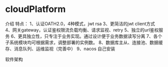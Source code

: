 # cloudPlatform
介绍
特点： 1、认证OATH2.0，4种模式，jwt rsa 3、更简洁的jwt client方式 4、网关gateway，认证鉴权限流负载均衡、请求监视、retry 5、独立的url鉴权服务 6、更具独立性，只专注于业务实现。通过设计便于业务数据读写分离 7、各个子系统模块均可根据需求，调整部署的实例数。 8、数据库主从、连接池、数据缓存、消息队列、运维监视（完善中） 9、nacos 自己安装

软件架构
